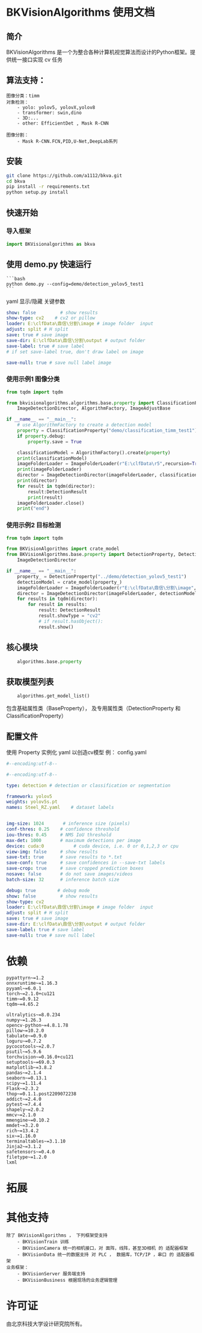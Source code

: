 # BKVisionAlgorithms 使用文档

## 简介

BKVisionAlgorithms 是一个为整合各种计算机视觉算法而设计的Python框架。提供统一接口实现 cv 任务

## 算法支持：

    图像分类：timm
    对象检测：
        - yolo: yolov5, yolovX,yolov8
        - transformer: swin,dino
        - 3D:...
        - other: EfficientDet , Mask R-CNN
    
    图像分割：
        - Mask R-CNN.FCN,PID,U-Net,DeepLab系列 

## 安装

```bash
git clone https://github.com/a1112/bkva.git
cd bkva
pip install -r requirements.txt
python setup.py install
```

## 快速开始

### 导入框架

```python
import BKVisionalgorithms as bkva
```

## 使用 demo.py 快速运行
    
    ```bash
    python demo.py --config=demo/detection_yolov5_test1 
    ```
yaml 显示/隐藏 关键参数

```yaml
show: false         # show results
show-type: cv2    # cv2 or pillow
loader: E:\clfData\鼎信\分割\image # image folder  input
adjust: split # H split
save: true # save image
save-dir: E:\clfData\鼎信\分割\output # output folder
save-label: true # save label
# if set save-label true, don't draw label on image

save-null: true # save null label image
```


### 使用示例1 图像分类

```python
from tqdm import tqdm

from bkvisionalgorithms.algorithms.base.property import ClassificationProperty, DetectionResult, ImageFolderLoader, \
    ImageDetectionDirector, AlgorithmFactory, ImageAdjustBase

if __name__ == "__main__":
    # use AlgorithmFactory to create a detection model
    property = ClassificationProperty("demo/classification_timm_test1")
    if property.debug:
        property.save = True

    classificationModel = AlgorithmFactory().create(property)
    print(classificationModel)
    imageFolderLoader = ImageFolderLoader(r"E:\clfData\r5",recursion=True,remove=True) # 删除原来的文件
    print(imageFolderLoader)
    director = ImageDetectionDirector(imageFolderLoader, classificationModel,ImageAdjustBase())
    print(director)
    for result in tqdm(director):
        result:DetectionResult
        print(result)
    imageFolderLoader.close()
    print("end")
```

### 使用示例2 目标检测

```python
from tqdm import tqdm

from BKVisionAlgorithms import crate_model
from BKVisionAlgorithms.base.property import DetectionProperty, DetectionResult, ImageFolderLoader, ImageAdjustSplit, \
    ImageDetectionDirector

if __name__ == "__main__":
    property_ = DetectionProperty("../demo/detection_yolov5_test1")
    detectionModel = crate_model(property_)
    imageFolderLoader = ImageFolderLoader(r"E:\clfData\鼎信\分割\image", remove=False)
    director = ImageDetectionDirector(imageFolderLoader, detectionModel, ImageAdjustSplit())
    for results in tqdm(director):
        for result in results:
            result: DetectionResult
            result.showType = "cv2"
            # if result.hasObject():
            result.show()
```

## 核心模块

```python
    algorithms.base.property
```
## 获取模型列表

```python
    algorithms.get_model_list()
```


包含基础属性类（BaseProperty），
及专用属性类（DetectionProperty 和 ClassificationProperty）

## 配置文件

使用 Property 实例化 yaml 以创造cv模型
例： config.yaml

```yaml
#--encoding:utf-8--

#--encoding:utf-8--

type: detection # detection or classification or segmentation

framework: yolov5
weights: yolov5s.pt
names: Steel_RZ.yaml    # dataset labels


img-size: 1024       # inference size (pixels)
conf-thres: 0.25    # confidence threshold
iou-thres: 0.45     # NMS IoU threshold
max-det: 1000       # maximum detections per image
device: cuda:0           # cuda device, i.e. 0 or 0,1,2,3 or cpu
view-img: false     # show results
save-txt: true      # save results to *.txt
save-conf: true     # save confidences in --save-txt labels
save-crop: true     # save cropped prediction boxes
nosave: false       # do not save images/videos
batch-size: 32      # inference batch size

debug: true        # debug mode
show: false         # show results
show-type: cv2
loader: E:\clfData\鼎信\分割\image # image folder  input
adjust: split # H split
save: true # save image
save-dir: E:\clfData\鼎信\分割\output # output folder
save-label: true # save label
save-null: true # save null label
```

# 依赖

```
pypattyrn~=1.2
onnxruntime~=1.16.3
pyyaml~=6.0.1
torch~=2.1.0+cu121
timm~=0.9.12
tqdm~=4.65.2

ultralytics~=8.0.234
numpy~=1.26.3
opencv-python~=4.8.1.78
pillow~=10.2.0
tabulate~=0.9.0
loguru~=0.7.2
pycocotools~=2.0.7
psutil~=5.9.6
torchvision~=0.16.0+cu121
setuptools~=69.0.3
matplotlib~=3.8.2
pandas~=2.1.4
seaborn~=0.13.1
scipy~=1.11.4
Flask~=2.3.2
thop~=0.1.1.post2209072238
addict~=2.4.0
pytest~=7.4.4
shapely~=2.0.2
mmcv~=2.1.0
mmengine~=0.10.2
mmdet~=3.2.0
rich~=13.4.2
six~=1.16.0
terminaltables~=3.1.10
Jinja2~=3.1.2
safetensors~=0.4.0
filetype~=1.2.0
lxml
```

# 拓展

# 其他支持

    除了 BKVisionAlgorithms ， 下列框架受支持
        - BKVisionTrain 训练
        - BKVisionCamera 统一的相机接口，对 面阵，线阵，甚至3D相机 的 适配器框架
        - BKVisionData 统一的数据支持 对 PLC ， 数据库，TCP/IP ，串口 的 适配器框架
    业务框架：
        - BKVisionServer 服务端支持
        - BKVisionBusiness 根据现场的业务逻辑管理

# 许可证

由北京科技大学设计研究院所有。